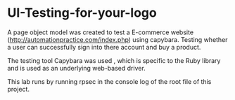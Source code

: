 # UI-Testing-for-your-logo
A page object model was created to test a E-commerce website (http://automationpractice.com/index.php) using capybara. Testing whether a user can successfully sign into there account and buy a product. 

The testing tool Capybara was used , which is specific to the Ruby library and is used as an underlying web-based driver.

This lab runs by running rpsec in the console log of the root file of this project.


